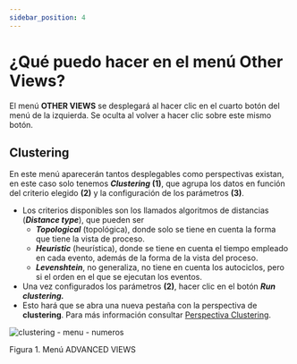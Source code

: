 ```yaml
---
sidebar_position: 4
---
```


# ¿Qué puedo hacer en el menú Other Views?

El menú **OTHER VIEWS** se desplegará al hacer clic en el cuarto botón del menú de la izquierda. Se oculta al volver a hacer clic sobre este mismo botón.

## Clustering

En este menú aparecerán tantos desplegables como perspectivas existan, en este caso solo tenemos **_Clustering_ (1)**, que agrupa los datos en función del criterio elegido **(2)** y la configuración de los parámetros **(3)**.

*   Los criterios disponibles son los llamados algoritmos de distancias (**_Distance type_**), que pueden ser
    *   **_Topological_** (topológica), donde solo se tiene en cuenta la forma que tiene la vista de proceso.
    *   _**Heuristic**_ (heurística), donde se tiene en cuenta el tiempo empleado en cada evento, además de la forma de la vista del proceso.
    *   **_Levenshtein_**, no generaliza, no tiene en cuenta los autociclos, pero si el orden en el que se ejecutan los eventos.
*   Una vez configurados los parámetros **(2)**, hacer clic en el botón _**Run clustering.**_
*   Esto hará que se abra una nueva pestaña con la perspectiva de **clustering**. Para más información consultar [Perspectiva Clustering](../clustering-perspective.md).

![clustering - menu - numeros](/img/clustering-menu-numeros.png "clustering – menu – numeros")

Figura 1. Menú ADVANCED VIEWS

